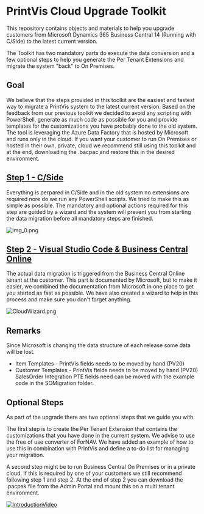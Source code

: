 # PrintVis Cloud Upgrade Toolkit

This repository contains objects and materials to help you upgrade customers from Microsoft Dynamics 365 Business Central 14 (Running with C/Side) to the latest current version.

The Toolkit has two mandatory parts do execute the data conversion and a few optional steps to help you generate the Per Tenant Extensions and migrate the system "back" to On Premises.

## Goal

We believe that the steps provided in this toolkit are the easiest and fastest way to migrate a PrintVis system to the latest current version. Based on the feedback from our previous toolkit we decided to avoid any scripting with PowerShell, generate as much code as possible for you and provide templates for the customizations you have probably done to the old system.
The tool is leveraging the Azure Data Factory that is hosted by Microsoft and runs only in the cloud. If you want your customer to run On Premises or hosted in their own, private, cloud we recommend still using this toolkit and at the end, downloading the .bacpac and restore this in the desired environment.

## [Step 1 - C/Side](https://github.com/printvis/PrintVis.CloudUpgrade/blob/main/Part%201/README.md)

Everything is perpared in C/Side and in the old system no extensions are required nore do we run any PowerShell scripts. We tried to make this as simple as possible.
The mandatory and optional actions required for this step are guided by a wizard and the system will prevent you from starting the data migration before all mandatory steps are finished.

![img_0.png](.media/img_0.png)

## [Step 2 - Visual Studio Code & Business Central Online](https://github.com/printvis/PrintVis.CloudUpgrade/blob/main/Part%202/README.md)

The actual data migration is triggered from the Business Central Online tenant at the customer. This part is documented by Microsoft, but to make it easier, we combined the documentation from Microsoft in one place to get you started as fast as possible.
We have also created a wizard to help in this process and make sure you don't forget anything.

![CloudWizard.png](.media/CloudWizard.png)

## Remarks
Since Microsoft is changing the data structure of each release some data will be lost.
* Item Templates - PrintVis fields needs to be moved by hand (PV20)
* Customer Templates - PrintVis fields needs to be moved by hand (PV20)
SalesOrder Integration PTE fields need can be moved with the example code in the SOMigration folder.

## Optional Steps

As part of the upgrade there are two optional steps that we guide you with.

The first step is to create the Per Tenant Extension that contains the customizations that you have done in the current system. We advise to use the free of use converter of ForNAV. We have added an example of how to use this in combination with PrintVis and define a to-do list for managing your migration.

A second step might be to run Business Central On Premises or in a private cloud. If this is required by one of your customers we still recommend following step 1 and step 2. At the end of step 2 you can download the .pacpak file from the Admin Portal and mount this on a multi tenant environment.

[![IntroductionVideo](.media/VideoIntro.png)](https://vimeo.com/623294304 "Introduction Click to Watch!")
